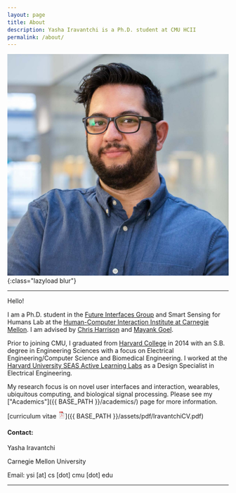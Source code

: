 ```yaml
---
layout: page
title: About
description: Yasha Iravantchi is a Ph.D. student at CMU HCII
permalink: /about/
---
```

![Yasha Iravantchi](/assets/pics/yasha.jpg){:class="lazyload blur"}

<!-- {% include image.html url="/assets/pics/yasha.png" width=500 align="right" %} -->
---

Hello!

I am a Ph.D. student in the [Future Interfaces Group](http://www.figlab.com/) and Smart Sensing for Humans Lab at the [Human-Computer Interaction Institute at Carnegie Mellon](https://www.hcii.cmu.edu/). I am advised by [Chris Harrison](http://chrisharrison.net/) and [Mayank Goel](http://www.mayankgoel.com/). 

Prior to joining CMU, I graduated from [Harvard College](https://college.harvard.edu) in 2014 with an S.B. degree in Engineering Sciences with a focus on Electrical Engineering/Computer Science and Biomedical Engineering. I worked at the 
[Harvard University SEAS Active Learning Labs](https://www.seas.harvard.edu/active-learning-labs) as a Design Specialist in Electrical Engineering. 

My research focus is on novel user interfaces and interaction, wearables, ubiquitous computing, and biological signal processing. Please see my ["Academics"]({{ BASE_PATH }}/academics/) page for more information. 

[curriculum vitae ![CV as pdf](/assets/icons16/pdf-icon.png)]({{ BASE_PATH }}/assets/pdf/IravantchiCV.pdf)

#### Contact:

Yasha Iravantchi

Carnegie Mellon University

Email: ysi [at] cs [dot] cmu [dot] edu


---
<!-- 
<div class="container">
<h4><a name="contact"></a>contact</h4>

    <div class="row-fluid">
        <div class="span5">
            Yasha Iravantchi<br/>
            <a href="https://www.hcii.cmu.edu/">Human-Computer Interation Institute</a>, <a href="https://cmu.edu">Carnegie Mellon University</a><br/>
            5000 Forbes Ave.<br/>
            Pittsburgh, PA 15213<br/>
            USA<br/><br/>

            <div id="hide_email">
            Email: ysi [at] cs [dot] cmu [dot] edu
            </div> -->